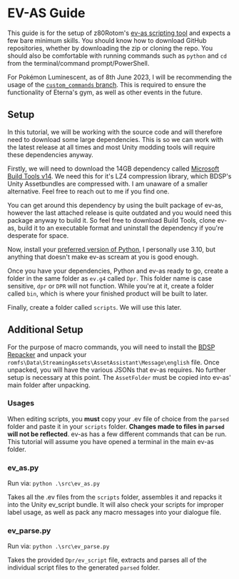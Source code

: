 # EV-AS Guide

This guide is for the setup of z80Rotom's [ev-as scripting tool](https://github.com/z80rotom/ev-as) and expects a few bare minimum skills. You should know how to download GitHub repositories, whether by downloading the zip or cloning the repo. You should also be comfortable with running commands such as `python` and `cd` from the terminal/command prompt/PowerShell.

For Pokémon Luminescent, as of 8th June 2023, I will be recommending the usage of the [`custom_commands` branch](https://github.com/z80rotom/ev-as/tree/custom_commands). This is required to ensure the functionality of Eterna's gym, as well as other events in the future.

## Setup

In this tutorial, we will be working with the source code and will therefore need to download some large dependencies. This is so we can work with the latest release at all times and most Unity modding tools will require these dependencies anyway.

Firstly, we will need to download the 14GB dependency called [Microsoft Build Tools v14](https://visualstudio.microsoft.com/visual-cpp-build-tools/). We need this for it's LZ4 compression library, which BDSP's Unity Assetbundles are compressed with. I am unaware of a smaller alternative. Feel free to reach out to me if you find one. 

You can get around this dependency by using the built package of ev-as, however the last attached release is quite outdated and you would need this package anyway to build it. So feel free to download Build Tools, clone ev-as, build it to an executable format and uninstall the dependency if you're desperate for space. 

Now, install your [preferred version of Python](https://www.python.org/downloads/), I personally use 3.10, but anything that doesn't make ev-as scream at you is good enough. 

Once you have your dependencies, Python and ev-as ready to go, create a folder in the same folder as `ev.g4` called `Dpr`. This folder name is case sensitive, `dpr` or `DPR` will not function. While you're at it, create a folder called `bin`, which is where your finished product will be built to later. 

Finally, create a folder called `scripts`. We will use this later.

## Additional Setup

For the purpose of macro commands, you will need to install the [BDSP Repacker](https://github.com/Ai0796/BDSP-Repacker) and unpack your `romfs\Data\StreamingAssets\AssetAssistant\Message\english` file. Once unpacked, you will have the various JSONs that ev-as requires. No further setup is necessary at this point. The `AssetFolder` must be copied into ev-as' main folder after unpacking.

### Usages

When editing scripts, you **must** copy your .ev file of choice from the `parsed` folder and paste it in your `scripts` folder. **Changes made to files in `parsed` will not be reflected**.
ev-as has a few different commands that can be run. This tutorial will assume you have opened a terminal in the main ev-as folder.

### ev_as.py

Run via: `python .\src\ev_as.py`

Takes all the .ev files from the `scripts` folder, assembles it and repacks it into the Unity ev_script bundle. It will also check your scripts for improper label usage, as well as pack any macro messages into your dialogue file.

### ev_parse.py

Run via: `python .\src\ev_parse.py`

Takes the provided `Dpr/ev_script` file, extracts and parses all of the individual script files to the generated `parsed` folder.
